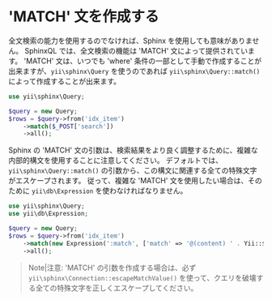 'MATCH' 文を作成する
====================

全文検索の能力を使用するのでなければ、Sphinx を使用しても意味がありません。
SphinxQL では、全文検索の機能は 'MATCH' 文によって提供されています。
'MATCH' 文は、いつでも 'where' 条件の一部として手動で作成することが出来ますが、`yii\sphinx\Query` を使うのであれば `yii\sphinx\Query::match()` によって作成することが出来ます。

```php
use yii\sphinx\Query;

$query = new Query;
$rows = $query->from('idx_item')
    ->match($_POST['search'])
    ->all();
```

Sphinx の 'MATCH' 文の引数は、検索結果をより良く調整するために、複雑な内部的構文を使用することに注意してください。
デフォルトでは、`yii\sphinx\Query::match()` の引数から、この構文に関連する全ての特殊文字がエスケープされます。
従って、複雑な 'MATCH' 文を使用したい場合は、そのために `yii\db\Expression` を使わなければなりません。

```php
use yii\sphinx\Query;
use yii\db\Expression;

$query = new Query;
$rows = $query->from('idx_item')
    ->match(new Expression(':match', ['match' => '@(content) ' . Yii::$app->sphinx->escapeMatchValue($_POST['search'])]))
    ->all();
```

> Note|注意: 'MATCH' の引数を作成する場合は、必ず `yii\sphinx\Connection::escapeMatchValue()` を使って、クエリを破壊する全ての特殊文字を正しくエスケープしてください。
